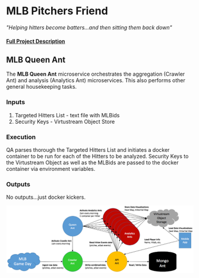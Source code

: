 # MLB Pitchers Friend

*"Helping hitters become batters...and then sitting them back down"*

#### [Full Project Description](https://github.com/fire-ants/mlb-admin/blob/master/README.md)

## MLB Queen Ant
The **MLB Queen Ant** microservice orchestrates the aggregation (Crawler Ant) and analysis (Analytics Ant) microservices. This also performs other general housekeeping tasks.

### Inputs
1. Targeted Hitters List - text file with MLBids
2. Security Keys - Virtustream Object Store

### Execution
QA parses thorough the Targeted Hitters List and initiates a docker container to be run for each of the Hitters to be analyzed.  Security Keys to the Virtustream Object as well as the MLBids are passed to the docker container via environment variables.

### Outputs
No outputs...just docker kickers.

![](https://github.com/fire-ants/mlb-admin/blob/master/admin/mlb-pf-appflow-lg.png)
